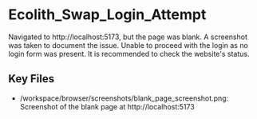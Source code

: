 # Ecolith_Swap_Login_Attempt

Navigated to http://localhost:5173, but the page was blank. A screenshot was taken to document the issue. Unable to proceed with the login as no login form was present. It is recommended to check the website's status.

## Key Files

- /workspace/browser/screenshots/blank_page_screenshot.png: Screenshot of the blank page at http://localhost:5173
